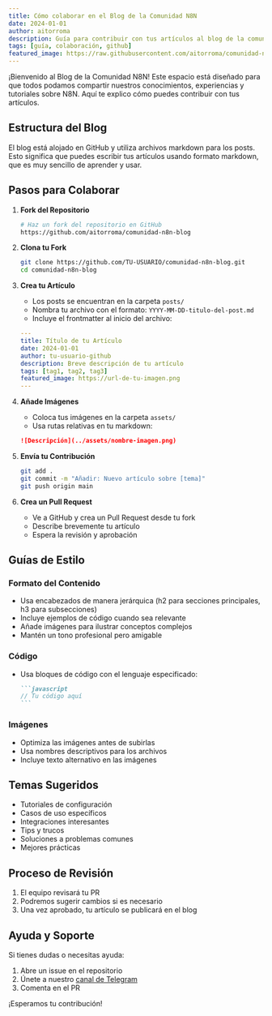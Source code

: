 ```yaml
---
title: Cómo colaborar en el Blog de la Comunidad N8N
date: 2024-01-01
author: aitorroma
description: Guía para contribuir con tus artículos al blog de la comunidad N8N
tags: [guía, colaboración, github]
featured_image: https://raw.githubusercontent.com/aitorroma/comunidad-n8n-blog/main/assets/mimi-thian-vdXMSiX-n6M-unsplash.jpg
---
```


¡Bienvenido al Blog de la Comunidad N8N! Este espacio está diseñado para que todos podamos compartir nuestros conocimientos, experiencias y tutoriales sobre N8N. Aquí te explico cómo puedes contribuir con tus artículos.

## Estructura del Blog

El blog está alojado en GitHub y utiliza archivos markdown para los posts. Esto significa que puedes escribir tus artículos usando formato markdown, que es muy sencillo de aprender y usar.

## Pasos para Colaborar

1. **Fork del Repositorio**
   ```bash
   # Haz un fork del repositorio en GitHub
   https://github.com/aitorroma/comunidad-n8n-blog
   ```

2. **Clona tu Fork**
   ```bash
   git clone https://github.com/TU-USUARIO/comunidad-n8n-blog.git
   cd comunidad-n8n-blog
   ```

3. **Crea tu Artículo**
   - Los posts se encuentran en la carpeta `posts/`
   - Nombra tu archivo con el formato: `YYYY-MM-DD-titulo-del-post.md`
   - Incluye el frontmatter al inicio del archivo:
   ```yaml
   ---
   title: Título de tu Artículo
   date: 2024-01-01
   author: tu-usuario-github
   description: Breve descripción de tu artículo
   tags: [tag1, tag2, tag3]
   featured_image: https://url-de-tu-imagen.png
   ---
   ```

4. **Añade Imágenes**
   - Coloca tus imágenes en la carpeta `assets/`
   - Usa rutas relativas en tu markdown:
   ```markdown
   ![Descripción](../assets/nombre-imagen.png)
   ```

5. **Envía tu Contribución**
   ```bash
   git add .
   git commit -m "Añadir: Nuevo artículo sobre [tema]"
   git push origin main
   ```

6. **Crea un Pull Request**
   - Ve a GitHub y crea un Pull Request desde tu fork
   - Describe brevemente tu artículo
   - Espera la revisión y aprobación

## Guías de Estilo

### Formato del Contenido

- Usa encabezados de manera jerárquica (h2 para secciones principales, h3 para subsecciones)
- Incluye ejemplos de código cuando sea relevante
- Añade imágenes para ilustrar conceptos complejos
- Mantén un tono profesional pero amigable

### Código

- Usa bloques de código con el lenguaje especificado:
  ````markdown
  ```javascript
  // Tu código aquí
  ```
  ````

### Imágenes

- Optimiza las imágenes antes de subirlas
- Usa nombres descriptivos para los archivos
- Incluye texto alternativo en las imágenes

## Temas Sugeridos

- Tutoriales de configuración
- Casos de uso específicos
- Integraciones interesantes
- Tips y trucos
- Soluciones a problemas comunes
- Mejores prácticas

## Proceso de Revisión

1. El equipo revisará tu PR
2. Podremos sugerir cambios si es necesario
3. Una vez aprobado, tu artículo se publicará en el blog

## Ayuda y Soporte

Si tienes dudas o necesitas ayuda:
1. Abre un issue en el repositorio
2. Únete a nuestro [canal de Telegram](https://t.me/aitorroma)
3. Comenta en el PR

¡Esperamos tu contribución!
